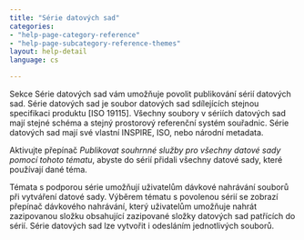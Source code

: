```yaml
---
title: "Série datových sad"
categories:
- "help-page-category-reference"
- "help-page-subcategory-reference-themes"
layout: help-detail
language: cs

---
```


Sekce Série datových sad vám umožňuje povolit publikování sérií datových sad. Série datových sad je soubor datových sad sdílejících stejnou specifikaci produktu [ISO 19115]. Všechny soubory v sériích datových sad mají stejné schéma a stejný prostorový referenční systém souřadnic. Série datových sad mají své vlastní INSPIRE, ISO, nebo národní metadata.

Aktivujte přepínač *Publikovat souhrnné služby pro všechny datové sady pomocí tohoto tématu*, abyste do sérií přidali všechny datové sady, které používají dané téma.

Témata s podporou série umožňují uživatelům dávkové nahrávání souborů při vytváření datové sady. Výběrem tématu s povolenou sérií se zobrazí přepínač dávkového nahrávání, který uživatelům umožňuje nahrát zazipovanou složku obsahující zazipované složky datových sad patřících do sérií. Série datových sad lze vytvořit i odesláním jednotlivých souborů.
